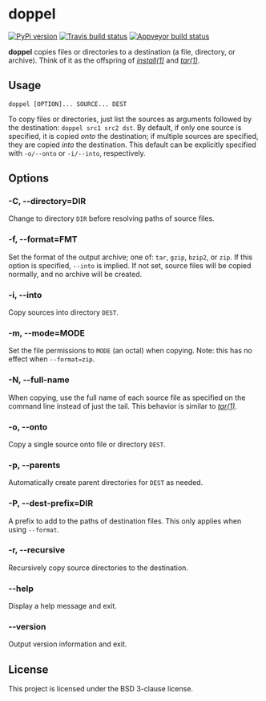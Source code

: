 # doppel

[![PyPi version][pypi-image]][pypi-link]
[![Travis build status][travis-image]][travis-link]
[![Appveyor build status][appveyor-image]][appveyor-link]

**doppel** copies files or directories to a destination (a file, directory, or
archive). Think of it as the offspring of
[*install(1)*](http://linux.die.net/man/1/install) and
[*tar(1)*](http://linux.die.net/man/1/tar).

## Usage

```
doppel [OPTION]... SOURCE... DEST
```

To copy files or directories, just list the sources as arguments followed by
the destination: `doppel src1 src2 dst`. By default, if only one source is
specified, it is copied *onto* the destination; if multiple sources are
specified, they are copied *into* the destination. This default can be
explicitly specified with `-o/--onto` or `-i/--into`, respectively.

## Options

### -C, --directory=DIR

Change to directory `DIR` before resolving paths of source files.

### -f, --format=FMT

Set the format of the output archive; one of: `tar`, `gzip`, `bzip2`, or `zip`.
If this option is specified, `--into` is implied. If not set, source files will
be copied normally, and no archive will be created.

### -i, --into

Copy sources into directory `DEST`.

### -m, --mode=MODE

Set the file permissions to `MODE` (an octal) when copying. Note: this has no
effect when `--format=zip`.

### -N, --full-name

When copying, use the full name of each source file as specified on the command
line instead of just the tail. This behavior is similar to
[*tar(1)*](http://linux.die.net/man/1/tar).

### -o, --onto

Copy a single source onto file or directory `DEST`.

### -p, --parents

Automatically create parent directories for `DEST` as needed.

### -P, --dest-prefix=DIR

A prefix to add to the paths of destination files. This only applies when using
`--format`.

### -r, --recursive

Recursively copy source directories to the destination.

### --help

Display a help message and exit.

### --version

Output version information and exit.

## License

This project is licensed under the BSD 3-clause license.

[pypi-image]: https://img.shields.io/pypi/v/doppel.svg
[pypi-link]: https://pypi.python.org/pypi/doppel
[travis-image]: https://travis-ci.org/jimporter/doppel.svg?branch=master
[travis-link]: https://travis-ci.org/jimporter/doppel
[appveyor-image]: https://ci.appveyor.com/api/projects/status/uuyc9b1g73urehap/branch/master?svg=true
[appveyor-link]: https://ci.appveyor.com/project/jimporter/doppel/branch/master
